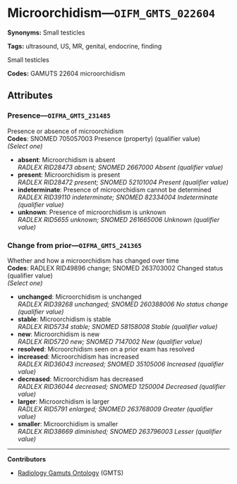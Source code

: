 # Microorchidism—`OIFM_GMTS_022604`

**Synonyms:** Small testicles

**Tags:** ultrasound, US, MR, genital, endocrine, finding

Small testicles

**Codes:** GAMUTS 22604 microorchidism

## Attributes

### Presence—`OIFMA_GMTS_231485`

Presence or absence of microorchidism  
**Codes**: SNOMED 705057003 Presence (property) (qualifier value)  
*(Select one)*

- **absent**: Microorchidism is absent  
_RADLEX RID28473 absent; SNOMED 2667000 Absent (qualifier value)_
- **present**: Microorchidism is present  
_RADLEX RID28472 present; SNOMED 52101004 Present (qualifier value)_
- **indeterminate**: Presence of microorchidism cannot be determined  
_RADLEX RID39110 indeterminate; SNOMED 82334004 Indeterminate (qualifier value)_
- **unknown**: Presence of microorchidism is unknown  
_RADLEX RID5655 unknown; SNOMED 261665006 Unknown (qualifier value)_

### Change from prior—`OIFMA_GMTS_241365`

Whether and how a microorchidism has changed over time  
**Codes**: RADLEX RID49896 change; SNOMED 263703002 Changed status (qualifier value)  
*(Select one)*

- **unchanged**: Microorchidism is unchanged  
_RADLEX RID39268 unchanged; SNOMED 260388006 No status change (qualifier value)_
- **stable**: Microorchidism is stable  
_RADLEX RID5734 stable; SNOMED 58158008 Stable (qualifier value)_
- **new**: Microorchidism is new  
_RADLEX RID5720 new; SNOMED 7147002 New (qualifier value)_
- **resolved**: Microorchidism seen on a prior exam has resolved  
- **increased**: Microorchidism has increased  
_RADLEX RID36043 increased; SNOMED 35105006 Increased (qualifier value)_
- **decreased**: Microorchidism has decreased  
_RADLEX RID36044 decreased; SNOMED 1250004 Decreased (qualifier value)_
- **larger**: Microorchidism is larger  
_RADLEX RID5791 enlarged; SNOMED 263768009 Greater (qualifier value)_
- **smaller**: Microorchidism is smaller  
_RADLEX RID38669 diminished; SNOMED 263796003 Lesser (qualifier value)_

---

**Contributors**

- [Radiology Gamuts Ontology](https://gamuts.net/) (GMTS)